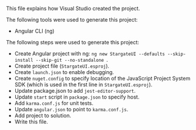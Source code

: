 This file explains how Visual Studio created the project.

The following tools were used to generate this project:
- Angular CLI (ng)

The following steps were used to generate this project:
- Create Angular project with ng: `ng new StargateUI --defaults --skip-install --skip-git --no-standalone `.
- Create project file (`StargateUI.esproj`).
- Create `launch.json` to enable debugging.
- Create `nuget.config` to specify location of the JavaScript Project System SDK (which is used in the first line in `StargateUI.esproj`).
- Update package.json to add `jest-editor-support`.
- Update `start` script in `package.json` to specify host.
- Add `karma.conf.js` for unit tests.
- Update `angular.json` to point to `karma.conf.js`.
- Add project to solution.
- Write this file.
